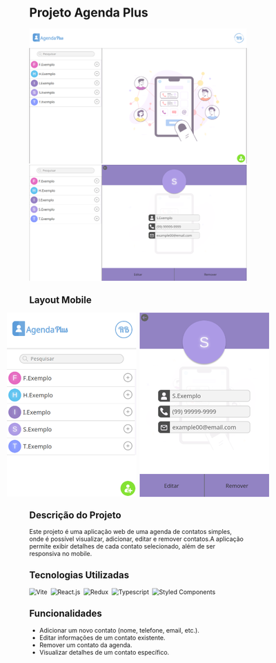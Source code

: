 # Projeto Agenda Plus

![Imagem1](/public/Tela1.png)
![Imagem2](/public/Tela2.png)

## Layout Mobile

<p style="display: flex; justify-content: center; gap: 8px;">
  <img src="/public/Tela3.png" width="300" />
  <img src="/public/Tela4.png" width="300" />
</p>

## Descrição do Projeto

Este projeto é uma aplicação web de uma agenda de contatos simples, onde é possível visualizar, adicionar, editar e remover contatos.A aplicação permite exibir detalhes de cada contato selecionado, além de ser responsiva no mobile.

## Tecnologias Utilizadas

![Vite](https://img.shields.io/badge/Vite-B73BFE?style=for-the-badge&logo=vite&logoColor=FFD62E)&nbsp;
![React.js](https://img.shields.io/badge/React-20232A?style=for-the-badge&logo=react&logoColor=61DAFB)&nbsp;
![Redux](https://img.shields.io/badge/Redux-593D88?style=for-the-badge&logo=redux&logoColor=white)&nbsp;
![Typescript](https://img.shields.io/badge/TypeScript-007ACC?style=for-the-badge&logo=typescript&logoColor=white)&nbsp;
![Styled Components](https://img.shields.io/badge/styled--components-DB7093?style=for-the-badge&logo=styled-components&logoColor=white)&nbsp;

## Funcionalidades

- Adicionar um novo contato (nome, telefone, email, etc.).
- Editar informações de um contato existente.
- Remover um contato da agenda.
- Visualizar detalhes de um contato específico.
